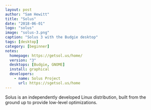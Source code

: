 ```yaml
---
layout: post
author: "Sam Hewitt"
title: "Solus"
date: "2018-06-01"
logo: "solus"
image: "solus-3.png"
caption: "Solus 3 with the Budgie desktop"
tags: [desktop]
category: [beginner]
notes:
  homepage: https://getsol.us/home/
  version: "3"
  desktops: [Budgie, GNOME]
  install: graphical
  developers:
    - name: Solus Project
      url: https://sgetsol.us/home
---
```


Solus is an independently developed Linux distribution, built from the ground up to provide low-level optimizations.
